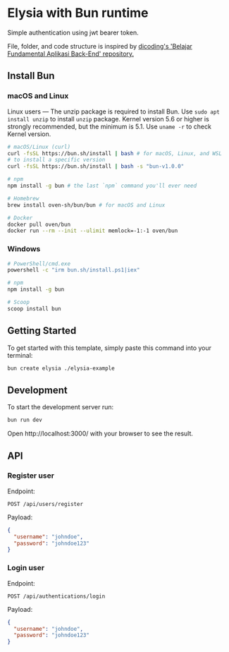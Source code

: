 # Elysia with Bun runtime

Simple authentication using jwt bearer token.

File, folder, and code structure is inspired by [dicoding's 'Belajar Fundamental Aplikasi Back-End' repository.](https://github.com/dicodingacademy/a271-backend-menengah-labs)

## Install Bun

### macOS and Linux

Linux users — The unzip package is required to install Bun. Use `sudo apt install unzip` to install `unzip` package. Kernel version 5.6 or higher is strongly recommended, but the minimum is 5.1. Use `uname -r` to check Kernel version.

```bash
# macOS/Linux (curl)
curl -fsSL https://bun.sh/install | bash # for macOS, Linux, and WSL
# to install a specific version
curl -fsSL https://bun.sh/install | bash -s "bun-v1.0.0"

# npm
npm install -g bun # the last `npm` command you'll ever need

# Homebrew
brew install oven-sh/bun/bun # for macOS and Linux

# Docker
docker pull oven/bun
docker run --rm --init --ulimit memlock=-1:-1 oven/bun
```

### Windows

```bash
# PowerShell/cmd.exe
powershell -c "irm bun.sh/install.ps1|iex"

# npm
npm install -g bun

# Scoop
scoop install bun
```

## Getting Started

To get started with this template, simply paste this command into your terminal:

```bash
bun create elysia ./elysia-example
```

## Development

To start the development server run:

```bash
bun run dev
```

Open http://localhost:3000/ with your browser to see the result.

## API

### Register user

Endpoint:

`POST /api/users/register`

Payload:

```json
{
  "username": "johndoe",
  "password": "johndoe123"
}
```

### Login user

Endpoint:

`POST /api/authentications/login`

Payload:

```json
{
  "username": "johndoe",
  "password": "johndoe123"
}
```
